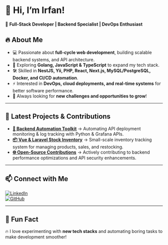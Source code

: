 # 👋 Hi, I’m Irfan!  
🚀 **Full-Stack Developer | Backend Specialist | DevOps Enthusiast**  

## 🔥 About Me  
- 💻 Passionate about **full-cycle web development**, building scalable backend systems, and API architecture.  
- 👀 Exploring **Golang, JavaScript & TypeScript** to expand my tech stack.  
- 🛠 Skilled in **NestJS, Yii, PHP, React, Next.js, MySQL/PostgreSQL, Docker, and CI/CD automation**.  
- ⚡ Interested in **DevOps, cloud deployments, and real-time systems** for better software performance.  
- 🎯 Always looking for **new challenges and opportunities to grow**!  

---

## 🚀 Latest Projects & Contributions  
- **[🚀 Backend Automation Toolkit](#)** → Automating API deployment monitoring & log tracking with Python & Grafana APIs.  
- **[📦 Vue & Laravel Stock Inventory](#)** → Small-scale inventory tracking system for managing products, sales, and restocking.  
- **[🌐 Open-Source Contributions](#)** → Actively contributing to backend performance optimizations and API security enhancements.  

---

## 📫 Connect with Me  
[![LinkedIn](https://img.shields.io/badge/-LinkedIn-0077B5?style=flat-square&logo=linkedin&logoColor=white)](https://linkedin.com/in/muhammad-irfan-kurniawan)  
[![GitHub](https://img.shields.io/badge/-GitHub-181717?style=flat-square&logo=github&logoColor=white)](https://github.com/prostiate)  

---

## 📌 Fun Fact  
🔥 I love experimenting with **new tech stacks** and automating boring tasks to make development smoother!  



<!---
prostiate/prostiate is a ✨ special ✨ repository because its `README.md` (this file) appears on your GitHub profile.
You can click the Preview link to take a look at your changes.
- 💞️ I’m looking to collaborate on ...
- 📫 How to reach me ...

---

## 🛠 Tech Stack & Tools  
### **Languages:**  
![JavaScript](https://img.shields.io/badge/-JavaScript-F7DF1E?style=flat-square&logo=javascript&logoColor=black)  
![TypeScript](https://img.shields.io/badge/-TypeScript-3178C6?style=flat-square&logo=typescript&logoColor=white)  
![PHP](https://img.shields.io/badge/-PHP-777BB4?style=flat-square&logo=php&logoColor=white)  
![Golang](https://img.shields.io/badge/-Go-00ADD8?style=flat-square&logo=go&logoColor=white)  

### **Backend & Frameworks:**  
![NestJS](https://img.shields.io/badge/-NestJS-E0234E?style=flat-square&logo=nestjs&logoColor=white)  
![Yii](https://img.shields.io/badge/-Yii-3C7DBF?style=flat-square&logo=yii&logoColor=white)  
![Node.js](https://img.shields.io/badge/-Node.js-339933?style=flat-square&logo=node.js&logoColor=white)  
![Laravel](https://img.shields.io/badge/-Laravel-FF2D20?style=flat-square&logo=laravel&logoColor=white)  

### **Frontend:**  
![React](https://img.shields.io/badge/-React-61DAFB?style=flat-square&logo=react&logoColor=black)  
![Next.js](https://img.shields.io/badge/-Next.js-000000?style=flat-square&logo=nextdotjs&logoColor=white)  
![Ant Design](https://img.shields.io/badge/-AntDesign-0170FE?style=flat-square&logo=antdesign&logoColor=white)  

### **DevOps & Cloud:**  
![Docker](https://img.shields.io/badge/-Docker-2496ED?style=flat-square&logo=docker&logoColor=white)  
![Kubernetes](https://img.shields.io/badge/-Kubernetes-326CE5?style=flat-square&logo=kubernetes&logoColor=white)  
![Ansible](https://img.shields.io/badge/-Ansible-EE0000?style=flat-square&logo=ansible&logoColor=white)  

### **Databases & Queues:**  
![MySQL](https://img.shields.io/badge/-MySQL-4479A1?style=flat-square&logo=mysql&logoColor=white)  
![PostgreSQL](https://img.shields.io/badge/-PostgreSQL-336791?style=flat-square&logo=postgresql&logoColor=white)  
![MongoDB](https://img.shields.io/badge/-MongoDB-47A248?style=flat-square&logo=mongodb&logoColor=white)  
![InfluxDB](https://img.shields.io/badge/-InfluxDB-22ADF6?style=flat-square&logo=influxdb&logoColor=white)  
![Kafka](https://img.shields.io/badge/-Kafka-231F20?style=flat-square&logo=apachekafka&logoColor=white)  
![RabbitMQ](https://img.shields.io/badge/-RabbitMQ-FF6600?style=flat-square&logo=rabbitmq&logoColor=white)  

### **Monitoring & Logging:**  
![Grafana](https://img.shields.io/badge/-Grafana-F46800?style=flat-square&logo=grafana&logoColor=white)  
![Prometheus](https://img.shields.io/badge/-Prometheus-E6522C?style=flat-square&logo=prometheus&logoColor=white)  
![Loki](https://img.shields.io/badge/-Loki-000000?style=flat-square&logo=loki&logoColor=white)  
![Jaeger](https://img.shields.io/badge/-Jaeger-FF6600?style=flat-square&logo=jaeger&logoColor=white)  

---

## 📈 GitHub Stats  
<p align="center">
  <img width="48%" src="https://github-readme-stats.vercel.app/api?username=prostiate&show_icons=true&theme=radical" />
  <img width="48%" src="https://github-readme-streak-stats.herokuapp.com/?user=prostiate&theme=radical" />
</p>  

--->
